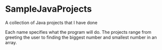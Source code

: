 # SampleJavaProjects
A collection of Java projects that I have done

Each name specifies what the program will do.
The projects range from greeting the user to finding the biggest number and smallest number in an array.
